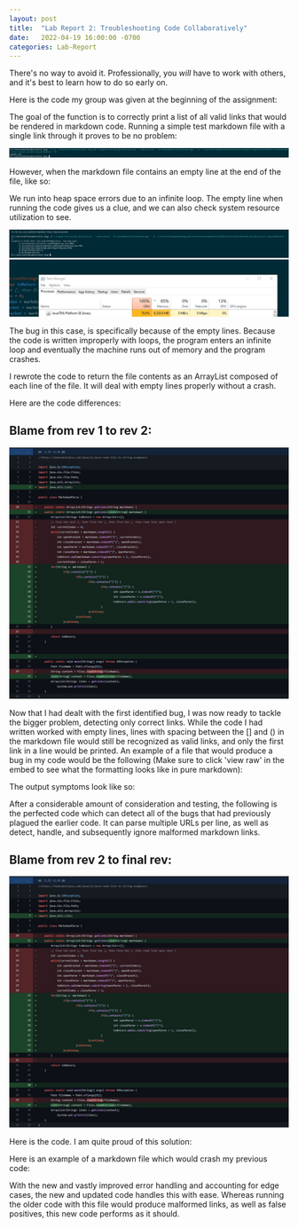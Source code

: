 ```yaml
---
layout: post
title:  "Lab Report 2: Troubleshooting Code Collaboratively"
date:   2022-04-19 16:00:00 -0700
categories: Lab-Report 
---
```

There's no way to avoid it. Professionally, you *will* have to work with others, and it's best to learn how to do so early on.

Here is the code my group was given at the beginning of the assignment:
<script src="https://gist.github.com/nqrwhal/14b196f73020ba24b987d15c64861cfa.js"></script>

The goal of the function is to correctly print a list of all valid links that would be rendered in markdown code. Running a simple test markdown file with a single link through it proves to be no problem:

![res1](https://github.com/nqrwhal/nqrwhal.github.io/blob/master/imgs/result1.jpg?raw=true)

However, when the markdown file contains an empty line at the end of the file, like so:
<script src="https://gist.github.com/nqrwhal/a7d5ff070e4cab86f569ac448ea6582d.js"></script>

We run into heap space errors due to an infinite loop. The empty line when running the code gives us a clue, and we can also check system resource utilization to see.

![heap1](https://github.com/nqrwhal/nqrwhal.github.io/blob/master/docs/img5.jpg?raw=true)
![loop](https://github.com/nqrwhal/nqrwhal.github.io/blob/master/imgs/infiniteloop.jpg?raw=true)

The bug in this case, is specifically because of the empty lines. Because the code is written improperly with loops, the program enters an infinite loop and eventually the machine runs out of memory and the program crashes.

I rewrote the code to return the file contents as an ArrayList composed of each line of the file. It will deal with empty lines properly without a crash. 
<script src="https://gist.github.com/nqrwhal/16a3d7eb1ca15eda9cb4886512dcc8d3.js"></script>

Here are the code differences: 
## Blame from rev 1 to rev 2:
![blame1](https://raw.githubusercontent.com/nqrwhal/nqrwhal.github.io/master/docs/blame1.jpg)

Now that I had dealt with the first identified bug, I was now ready to tackle the bigger problem, detecting only correct links.
While the code I had written worked with empty lines, lines with spacing between the [] and () in the markdown file would still be recognized as valid links, and only the first link in a line would be printed. An example of a file that would produce a bug in my code would be the following (Make sure to click 'view raw' in the embed to see what the formatting looks like in pure markdown): 
<script src="https://gist.github.com/nqrwhal/3cd18b537acc355ceb1313f9b34c6f81.js"></script>

The output symptoms look like so:


After a considerable amount of consideration and testing, the following is the perfected code which can detect all of the bugs that had previously plagued the earlier code. It can parse multiple URLs per line, as well as detect, handle, and subsequently ignore malformed markdown links.
## Blame from rev 2 to final rev:
![blame1](https://raw.githubusercontent.com/nqrwhal/nqrwhal.github.io/master/docs/blame1.jpg)

Here is the code. I am quite proud of this solution:
<script src="https://gist.github.com/nqrwhal/7aaa31fcbda4f57c6fc7a49f204d63ca.js"></script>


Here is an example of a markdown file which would crash my previous code:

With the new and vastly improved error handling and accounting for edge cases, the new and updated code handles this with ease. Whereas running the older code with this file would produce malformed links, as well as false positives, this new code performs as it should.